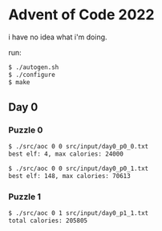 # Advent of Code 2022

i have no idea what i'm doing.

run:

```bash
$ ./autogen.sh
$ ./configure
$ make
```

## Day 0

### Puzzle 0

```bash
$ ./src/aoc 0 0 src/input/day0_p0_0.txt
best elf: 4, max calories: 24000

$ ./src/aoc 0 0 src/input/day0_p0_1.txt
best elf: 148, max calories: 70613
```

### Puzzle 1

```bash
$ ./src/aoc 0 1 src/input/day0_p1_1.txt
total calories: 205805
```

